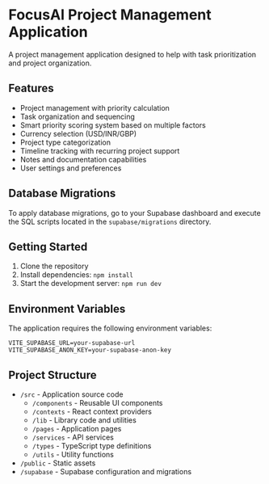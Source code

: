 # FocusAI Project Management Application

A project management application designed to help with task prioritization and project organization.

## Features

- Project management with priority calculation
- Task organization and sequencing
- Smart priority scoring system based on multiple factors
- Currency selection (USD/INR/GBP)
- Project type categorization
- Timeline tracking with recurring project support
- Notes and documentation capabilities
- User settings and preferences

## Database Migrations

To apply database migrations, go to your Supabase dashboard and execute the SQL scripts located in the `supabase/migrations` directory.

## Getting Started

1. Clone the repository
2. Install dependencies: `npm install`
3. Start the development server: `npm run dev`

## Environment Variables

The application requires the following environment variables:

```
VITE_SUPABASE_URL=your-supabase-url
VITE_SUPABASE_ANON_KEY=your-supabase-anon-key
```

## Project Structure

- `/src` - Application source code
  - `/components` - Reusable UI components
  - `/contexts` - React context providers
  - `/lib` - Library code and utilities
  - `/pages` - Application pages
  - `/services` - API services
  - `/types` - TypeScript type definitions
  - `/utils` - Utility functions
- `/public` - Static assets
- `/supabase` - Supabase configuration and migrations